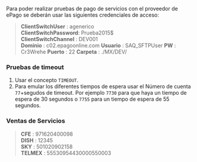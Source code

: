 Para poder realizar pruebas de pago de servicios con el proveedor de ePago se deberán usar las siguientes credenciales de acceso:

> **ClientSwitchUser**    : agenerico  
> **ClientSwitchPassword**: Prueba2015$  
> **ClientSwitchChannel** : DEV001  
> **Dominio**             : c02.epagoonline.com
> **Usuario**             : SAQ_SFTPUser
> **PW**                  : Cr3Wrehe
> **Puerto**              : 22
> **Carpeta**             : ./MX/DEV/

### Pruebas de timeout

1. Usar el concepto `TIMEOUT`.
2. Para emular los diferentes tiempos de espera usar el Número de cuenta `77`+segudos de timeout. Por ejemplo `7730` para que haya un tiempo de espera de 30 segundos o `7755` para un tiempo de espera de 55 segundos. 

### Ventas de Servicios

> **CFE**    : 971620400098  
> **DISH**   : 12345  
> **SKY**    : 501020902158  
> **TELMEX** : 55530954430000550003  